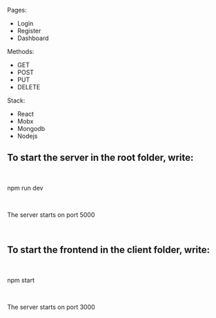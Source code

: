 Pages:
<br>
  <ul>
    <li>Login</li>
    <li>Register</li>
    <li>Dashboard</li>
  </ul>
Methods:
  <ul>
    <li>GET</li>
    <li>POST</li>
    <li>PUT</li>
    <li>DELETE</li>
  </ul>
Stack:
  <ul>
    <li>React</li>
    <li>Mobx</li>
    <li>Mongodb</li>
    <li>Nodejs</li>
  </ul>

<h2>To start the server in the root folder, write:</h2>
<br>
<p>npm run dev</p>
<br>
<p>The server starts on port 5000</p>
<br>
<h2>To start the frontend in the client folder, write:</h2>
<br>
<p>npm start</p>
<br>
<p>The server starts on port 3000</p>
<br>
